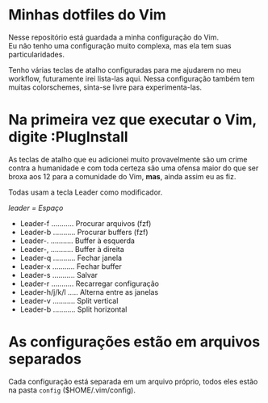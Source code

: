# Minhas dotfiles do Vim
 
Nesse repositório está guardada a minha configuração do Vim.  
Eu não tenho uma configuração muito complexa, mas ela tem suas
particularidades.

Tenho várias teclas de atalho configuradas para me ajudarem no meu workflow,
futuramente irei lista-las aqui. Nessa configuração também tem muitas
colorschemes, sinta-se livre para experimenta-las.

# Na primeira vez que executar o Vim, digite :PlugInstall

As teclas de atalho que eu adicionei muito provavelmente são um crime contra a
humanidade e com toda certeza são uma ofensa maior do que ser broxa aos 12 para
a comunidade do Vim, __mas__, ainda assim eu as fiz.

Todas usam a tecla Leader como modificador.

_leader = Espaço_

- Leader-f ........... Procurar arquivos (fzf)
- Leader-b ........... Procurar buffers (fzf)
- Leader-. ........... Buffer à esquerda
- Leader-, ........... Buffer à direita
- Leader-q ........... Fechar janela
- Leader-x ........... Fechar buffer
- Leader-s ........... Salvar
- Leader-r ........... Recarregar configuração
- Leader-h/j/k/l ..... Alterna entre as janelas
- Leader-v ........... Split vertical
- Leader-b ........... Split horizontal

# As configurações estão em arquivos separados

Cada configuração está separada em um arquivo próprio, todos eles estão na
pasta `config` ($HOME/.vim/config).
